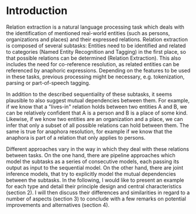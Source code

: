 # Introduction

Relation extraction is a natural language processing task which deals with the identification of mentioned real-world entities (such as persons, organizations and places) and their expressed relations. Relation extraction is composed of several subtasks: Entities need to be identified and related to categories (Named Entity Recognition and Tagging) in the first place, so that possible relations can be determined (Relation Extraction). This also includes the need for co-reference resolution, as related entities can be referenced by anaphoric expressions. Depending on the features to be used in these tasks, previous processing might be necessary, e.g. tokenization, parsing or part-of-speech tagging.

In addition to the described sequentiality of these subtasks, it seems plausible to also suggest mutual dependencies between them. For example, if we know that a "lives-in" relation holds between two entities A and B, we can be relatively confident that A is a person and B is a place of some kind. Likewise, if we know two entities are an organization and a place, we can infer that only a subset of all possible relations can hold between them. The same is true for anaphora resolution, for example if we know that the anaphora is part of a relation that only applies to persons.

Different approaches vary in the way in which they deal with these relations between tasks. On the one hand, there are pipeline approaches which model the subtasks as a series of consecutive models, each passing its output as input to the sequential model. On the other hand, there are joint inference models, that try to explicitly model the mutual dependencies between the subtasks. In the following, I would like to present an example for each type and detail their principle design and central characteristics (section 2). I will then discuss their differences and similarities in regard to a number of aspects (section 3) to conclude with a few remarks on potential improvements and alternatives (section 4).
